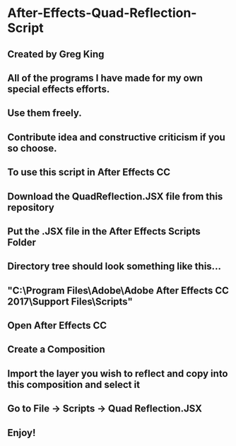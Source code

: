# After-Effects-Quad-Reflection-Script


## Created by Greg King


## All of the programs I have made for my own special effects efforts.
## Use them freely.
## Contribute idea and constructive criticism if you so choose.


## To use this script in After Effects CC ##


##  Download the QuadReflection.JSX file from this repository

##  Put the .JSX file in the After Effects Scripts Folder

##  Directory tree should look something like this...
##  "C:\Program Files\Adobe\Adobe After Effects CC 2017\Support Files\Scripts"

##  Open After Effects CC

##  Create a Composition

##  Import the layer you wish to reflect and copy into this composition and select it

##  Go to File -> Scripts -> Quad Reflection.JSX


##  Enjoy!
